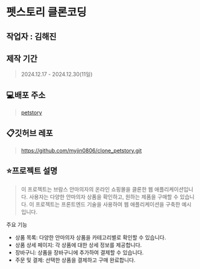 # 펫스토리 클론코딩

## 작업자 : 김해진

## 제작 기간
> 2024.12.17 - 2024.12.30(11일)

## 💻배포 주소
> [petstory](https://myjin0806-clone-petstory.netlify.app/)

## 📋깃허브 레포
> https://github.com/myjin0806/clone_petstory.git

## ⭐️프로젝트 설명
> 이 프로젝트는 브람스 안마의자의 온라인 쇼핑몰을 클론한 웹 애플리케이션입니다. 사용자는 다양한 안마의자 상품을 확인하고, 원하는 제품을 구매할 수 있습니다. 이 프로젝트는 프론트엔드 기술을 사용하여 웹 애플리케이션을 구축한 예시입니다.

주요 기능
- 상품 목록: 다양한 안마의자 상품을 카테고리별로 확인할 수 있습니다.
- 상품 상세 페이지: 각 상품에 대한 상세 정보를 제공합니다.
- 장바구니: 상품을 장바구니에 추가하여 결제할 수 있습니다.
- 주문 및 결제: 선택한 상품을 결제하고 구매 완료합니다.
